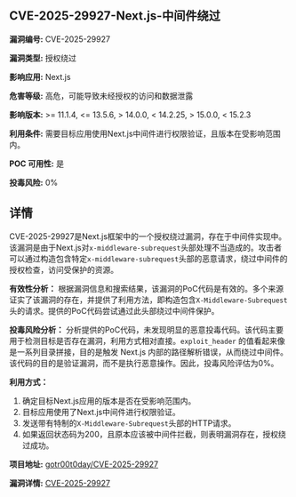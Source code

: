 ## CVE-2025-29927-Next.js-中间件绕过

**漏洞编号:** CVE-2025-29927

**漏洞类型:** 授权绕过

**影响应用:** Next.js

**危害等级:** 高危，可能导致未经授权的访问和数据泄露

**影响版本:** >= 11.1.4, <= 13.5.6, > 14.0.0, < 14.2.25, > 15.0.0, < 15.2.3

**利用条件:** 需要目标应用使用Next.js中间件进行权限验证，且版本在受影响范围内。

**POC 可用性:** 是

**投毒风险:** 0%

## 详情

CVE-2025-29927是Next.js框架中的一个授权绕过漏洞，存在于中间件实现中。该漏洞是由于Next.js对`x-middleware-subrequest`头部处理不当造成的。攻击者可以通过构造包含特定`x-middleware-subrequest`头部的恶意请求，绕过中间件的授权检查，访问受保护的资源。

**有效性分析：**
根据漏洞信息和搜索结果，该漏洞的PoC代码是有效的。多个来源证实了该漏洞的存在，并提供了利用方法，即构造包含`X-Middleware-Subrequest`头的请求。提供的PoC代码尝试通过此头部绕过中间件保护。

**投毒风险分析：**
分析提供的PoC代码，未发现明显的恶意投毒代码。该代码主要用于检测目标是否存在漏洞，利用方式相对直接。`exploit_header` 的值看起来像是一系列目录拼接，目的是触发 Next.js 内部的路径解析错误，从而绕过中间件。 该代码的目的是验证漏洞，而不是执行恶意操作。因此，投毒风险评估为0%。

**利用方式：**
1.  确定目标Next.js应用的版本是否在受影响范围内。
2.  目标应用使用了Next.js中间件进行权限验证。
3.  发送带有特制的`X-Middleware-Subrequest`头部的HTTP请求。
4.  如果返回状态码为200，且原本应该被中间件拦截，则表明漏洞存在，授权绕过成功。

**项目地址:** [gotr00t0day/CVE-2025-29927](https://github.com/gotr00t0day/CVE-2025-29927)

**漏洞详情:** [CVE-2025-29927](https://nvd.nist.gov/vuln/detail/CVE-2025-29927)